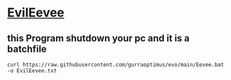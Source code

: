 # [EvilEevee](Eevee.bat)
## this Program shutdown your pc and it is a batchfile
```
curl https://raw.githubusercontent.com/gurraoptimus/evo/main/Eevee.bat -o EvilEevee.txt
```